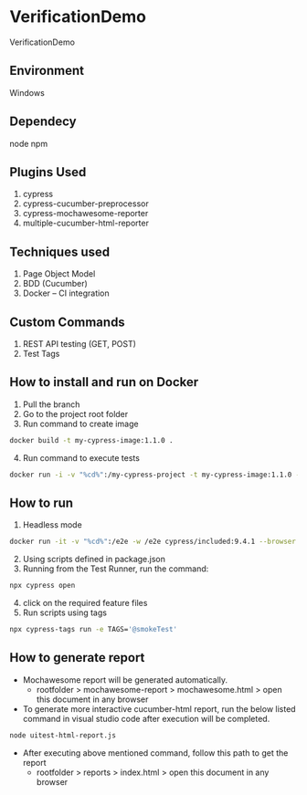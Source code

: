 # VerificationDemo
VerificationDemo

## Environment
Windows

## Dependecy
node
npm

## Plugins Used
1. cypress
2. cypress-cucumber-preprocessor
3. cypress-mochawesome-reporter
4. multiple-cucumber-html-reporter

## Techniques used
1. Page Object Model
2. BDD (Cucumber)
3. Docker – CI integration

## Custom Commands
1. REST API testing (GET, POST)
2. Test Tags 

## How to install and run on Docker
1. Pull the branch
2. Go to the project root folder
3. Run command to create image

```bash
docker build -t my-cypress-image:1.1.0 .
```
4. Run command to execute tests 

```bash
docker run -i -v "%cd%":/my-cypress-project -t my-cypress-image:1.1.0 --browser chrome
```

## How to run
1. Headless mode
```bash
docker run -it -v "%cd%":/e2e -w /e2e cypress/included:9.4.1 --browser chrome
```
2. Using scripts defined in package.json
3. Running from the Test Runner, run the command:
```bash
npx cypress open
```
4. click on the required feature files
5. Run scripts using tags
```bash
npx cypress-tags run -e TAGS='@smokeTest'
```

## How to generate report
* Mochawesome report will be generated automatically. 
    * rootfolder > mochawesome-report > mochawesome.html > open this document in any browser
* To generate more interactive cucumber-html report, run the below listed command in visual studio code after execution will be completed.
```bash
node uitest-html-report.js
```
* After executing above mentioned command, follow this path to get the report 
    * rootfolder > reports > index.html > open this document in any browser
